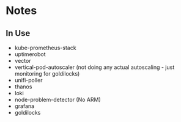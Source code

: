 # Notes

## In Use

* kube-prometheus-stack
* uptimerobot
* vector
* vertical-pod-autoscaler (not doing any actual autoscaling - just monitoring for goldilocks)
* unifi-poller
* thanos
* loki
* node-problem-detector (No ARM)
* grafana
* goldilocks
